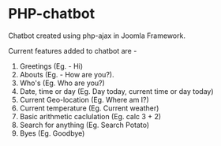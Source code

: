 # PHP-chatbot
Chatbot created using php-ajax in Joomla Framework.

Current features added to chatbot are -

1. Greetings (Eg. - Hi)
2. Abouts (Eg. - How are you?).
3. Who's (Eg. Who are you?)
4. Date, time or day (Eg. Day today, current time or day today)
5. Current Geo-location (Eg. Where am I?)
6. Current temperature (Eg. Current weather)
7. Basic arithmetic caclulation (Eg. calc 3 + 2)
8. Search for anything (Eg. Search Potato)
9. Byes (Eg. Goodbye)
